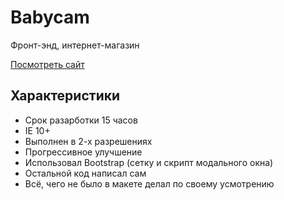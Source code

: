# Babycam
Фронт-энд, интернет-магазин

[Посмотреть сайт](http://bezugly.ru/babycam)
## Характеристики

* Срок разарботки 15 часов
* IE 10+
* Выполнен в 2-х разрешениях
* Прогрессивное улучшение
* Использовал Bootstrap (сетку и скрипт модального окна)
* Остальной код написал сам
* Всё, чего не было в макете делал по своему усмотрению

